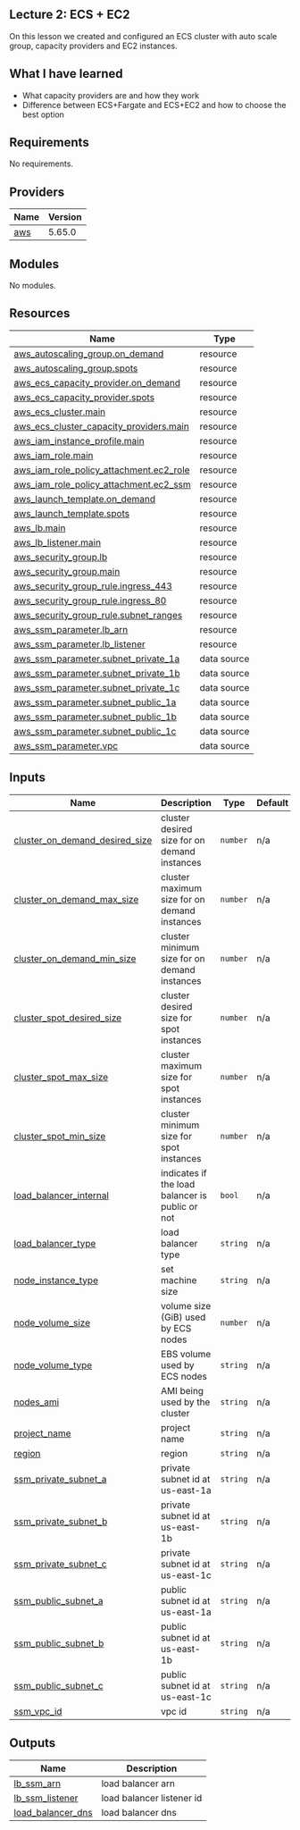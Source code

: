 ## Lecture 2: ECS + EC2
On this lesson we created and configured an ECS cluster with auto scale group, capacity providers and EC2 instances.

## What I have learned
* What capacity providers are and how they work
* Difference between ECS+Fargate and ECS+EC2 and how to choose the best option


## Requirements

No requirements.

## Providers

| Name | Version |
|------|---------|
| <a name="provider_aws"></a> [aws](#provider\_aws) | 5.65.0 |

## Modules

No modules.

## Resources

| Name | Type |
|------|------|
| [aws_autoscaling_group.on_demand](https://registry.terraform.io/providers/hashicorp/aws/latest/docs/resources/autoscaling_group) | resource |
| [aws_autoscaling_group.spots](https://registry.terraform.io/providers/hashicorp/aws/latest/docs/resources/autoscaling_group) | resource |
| [aws_ecs_capacity_provider.on_demand](https://registry.terraform.io/providers/hashicorp/aws/latest/docs/resources/ecs_capacity_provider) | resource |
| [aws_ecs_capacity_provider.spots](https://registry.terraform.io/providers/hashicorp/aws/latest/docs/resources/ecs_capacity_provider) | resource |
| [aws_ecs_cluster.main](https://registry.terraform.io/providers/hashicorp/aws/latest/docs/resources/ecs_cluster) | resource |
| [aws_ecs_cluster_capacity_providers.main](https://registry.terraform.io/providers/hashicorp/aws/latest/docs/resources/ecs_cluster_capacity_providers) | resource |
| [aws_iam_instance_profile.main](https://registry.terraform.io/providers/hashicorp/aws/latest/docs/resources/iam_instance_profile) | resource |
| [aws_iam_role.main](https://registry.terraform.io/providers/hashicorp/aws/latest/docs/resources/iam_role) | resource |
| [aws_iam_role_policy_attachment.ec2_role](https://registry.terraform.io/providers/hashicorp/aws/latest/docs/resources/iam_role_policy_attachment) | resource |
| [aws_iam_role_policy_attachment.ec2_ssm](https://registry.terraform.io/providers/hashicorp/aws/latest/docs/resources/iam_role_policy_attachment) | resource |
| [aws_launch_template.on_demand](https://registry.terraform.io/providers/hashicorp/aws/latest/docs/resources/launch_template) | resource |
| [aws_launch_template.spots](https://registry.terraform.io/providers/hashicorp/aws/latest/docs/resources/launch_template) | resource |
| [aws_lb.main](https://registry.terraform.io/providers/hashicorp/aws/latest/docs/resources/lb) | resource |
| [aws_lb_listener.main](https://registry.terraform.io/providers/hashicorp/aws/latest/docs/resources/lb_listener) | resource |
| [aws_security_group.lb](https://registry.terraform.io/providers/hashicorp/aws/latest/docs/resources/security_group) | resource |
| [aws_security_group.main](https://registry.terraform.io/providers/hashicorp/aws/latest/docs/resources/security_group) | resource |
| [aws_security_group_rule.ingress_443](https://registry.terraform.io/providers/hashicorp/aws/latest/docs/resources/security_group_rule) | resource |
| [aws_security_group_rule.ingress_80](https://registry.terraform.io/providers/hashicorp/aws/latest/docs/resources/security_group_rule) | resource |
| [aws_security_group_rule.subnet_ranges](https://registry.terraform.io/providers/hashicorp/aws/latest/docs/resources/security_group_rule) | resource |
| [aws_ssm_parameter.lb_arn](https://registry.terraform.io/providers/hashicorp/aws/latest/docs/resources/ssm_parameter) | resource |
| [aws_ssm_parameter.lb_listener](https://registry.terraform.io/providers/hashicorp/aws/latest/docs/resources/ssm_parameter) | resource |
| [aws_ssm_parameter.subnet_private_1a](https://registry.terraform.io/providers/hashicorp/aws/latest/docs/data-sources/ssm_parameter) | data source |
| [aws_ssm_parameter.subnet_private_1b](https://registry.terraform.io/providers/hashicorp/aws/latest/docs/data-sources/ssm_parameter) | data source |
| [aws_ssm_parameter.subnet_private_1c](https://registry.terraform.io/providers/hashicorp/aws/latest/docs/data-sources/ssm_parameter) | data source |
| [aws_ssm_parameter.subnet_public_1a](https://registry.terraform.io/providers/hashicorp/aws/latest/docs/data-sources/ssm_parameter) | data source |
| [aws_ssm_parameter.subnet_public_1b](https://registry.terraform.io/providers/hashicorp/aws/latest/docs/data-sources/ssm_parameter) | data source |
| [aws_ssm_parameter.subnet_public_1c](https://registry.terraform.io/providers/hashicorp/aws/latest/docs/data-sources/ssm_parameter) | data source |
| [aws_ssm_parameter.vpc](https://registry.terraform.io/providers/hashicorp/aws/latest/docs/data-sources/ssm_parameter) | data source |

## Inputs

| Name | Description | Type | Default | Required |
|------|-------------|------|---------|:--------:|
| <a name="input_cluster_on_demand_desired_size"></a> [cluster\_on\_demand\_desired\_size](#input\_cluster\_on\_demand\_desired\_size) | cluster desired size for on demand instances | `number` | n/a | yes |
| <a name="input_cluster_on_demand_max_size"></a> [cluster\_on\_demand\_max\_size](#input\_cluster\_on\_demand\_max\_size) | cluster maximum size for on demand instances | `number` | n/a | yes |
| <a name="input_cluster_on_demand_min_size"></a> [cluster\_on\_demand\_min\_size](#input\_cluster\_on\_demand\_min\_size) | cluster minimum size for on demand instances | `number` | n/a | yes |
| <a name="input_cluster_spot_desired_size"></a> [cluster\_spot\_desired\_size](#input\_cluster\_spot\_desired\_size) | cluster desired size for spot instances | `number` | n/a | yes |
| <a name="input_cluster_spot_max_size"></a> [cluster\_spot\_max\_size](#input\_cluster\_spot\_max\_size) | cluster maximum size for spot instances | `number` | n/a | yes |
| <a name="input_cluster_spot_min_size"></a> [cluster\_spot\_min\_size](#input\_cluster\_spot\_min\_size) | cluster minimum size for spot instances | `number` | n/a | yes |
| <a name="input_load_balancer_internal"></a> [load\_balancer\_internal](#input\_load\_balancer\_internal) | indicates if the load balancer is public or not | `bool` | n/a | yes |
| <a name="input_load_balancer_type"></a> [load\_balancer\_type](#input\_load\_balancer\_type) | load balancer type | `string` | n/a | yes |
| <a name="input_node_instance_type"></a> [node\_instance\_type](#input\_node\_instance\_type) | set machine size | `string` | n/a | yes |
| <a name="input_node_volume_size"></a> [node\_volume\_size](#input\_node\_volume\_size) | volume size (GiB) used by ECS nodes | `number` | n/a | yes |
| <a name="input_node_volume_type"></a> [node\_volume\_type](#input\_node\_volume\_type) | EBS volume used by ECS nodes | `string` | n/a | yes |
| <a name="input_nodes_ami"></a> [nodes\_ami](#input\_nodes\_ami) | AMI being used by the cluster | `string` | n/a | yes |
| <a name="input_project_name"></a> [project\_name](#input\_project\_name) | project name | `string` | n/a | yes |
| <a name="input_region"></a> [region](#input\_region) | region | `string` | n/a | yes |
| <a name="input_ssm_private_subnet_a"></a> [ssm\_private\_subnet\_a](#input\_ssm\_private\_subnet\_a) | private subnet id at us-east-1a | `string` | n/a | yes |
| <a name="input_ssm_private_subnet_b"></a> [ssm\_private\_subnet\_b](#input\_ssm\_private\_subnet\_b) | private subnet id at us-east-1b | `string` | n/a | yes |
| <a name="input_ssm_private_subnet_c"></a> [ssm\_private\_subnet\_c](#input\_ssm\_private\_subnet\_c) | private subnet id at us-east-1c | `string` | n/a | yes |
| <a name="input_ssm_public_subnet_a"></a> [ssm\_public\_subnet\_a](#input\_ssm\_public\_subnet\_a) | public subnet id at us-east-1a | `string` | n/a | yes |
| <a name="input_ssm_public_subnet_b"></a> [ssm\_public\_subnet\_b](#input\_ssm\_public\_subnet\_b) | public subnet id at us-east-1b | `string` | n/a | yes |
| <a name="input_ssm_public_subnet_c"></a> [ssm\_public\_subnet\_c](#input\_ssm\_public\_subnet\_c) | public subnet id at us-east-1c | `string` | n/a | yes |
| <a name="input_ssm_vpc_id"></a> [ssm\_vpc\_id](#input\_ssm\_vpc\_id) | vpc id | `string` | n/a | yes |

## Outputs

| Name | Description |
|------|-------------|
| <a name="output_lb_ssm_arn"></a> [lb\_ssm\_arn](#output\_lb\_ssm\_arn) | load balancer arn |
| <a name="output_lb_ssm_listener"></a> [lb\_ssm\_listener](#output\_lb\_ssm\_listener) | load balancer listener id |
| <a name="output_load_balancer_dns"></a> [load\_balancer\_dns](#output\_load\_balancer\_dns) | load balancer dns |

